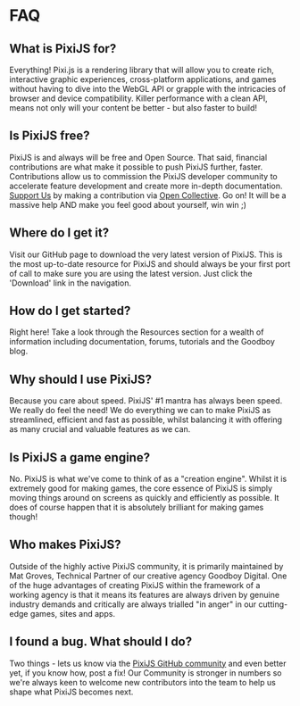 # FAQ

## What is PixiJS for?

Everything! Pixi.js is a rendering library that will allow you to create rich, 
interactive graphic experiences, cross-platform applications, and games without 
having to dive into the WebGL API or grapple with the intricacies of browser and 
device compatibility. Killer performance with a clean API, means not only will 
your content be better - but also faster to build!

## Is PixiJS free?

PixiJS is and always will be free and Open Source. That said, financial contributions 
are what make it possible to push PixiJS further, faster. Contributions allow us to 
commission the PixiJS developer community to accelerate feature development and create
more in-depth documentation. <a href="https://opencollective.com/pixijs" target="_blank">Support Us</a> by making a contribution via <a href="https://opencollective.com/pixijs" target="_blank">Open Collective</a>. Go on! It will be a massive help AND make you feel good about yourself, win win ;)

## Where do I get it?

Visit our GitHub page to download the very latest version of PixiJS. This is the most up-to-date resource for PixiJS and should always be your first port of call to make sure you are using the latest version. Just click the 'Download' link in the navigation.

## How do I get started?

Right here! Take a look through the Resources section for a wealth of information including documentation, forums, tutorials and the Goodboy blog.

## Why should I use PixiJS?

Because you care about speed. PixiJS' #1 mantra has always been speed. We really do feel the need! We do everything we can to make PixiJS as streamlined, efficient and fast as possible, whilst balancing it with offering as many crucial and valuable features as we can.

## Is PixiJS a game engine?

No. PixiJS is what we've come to think of as a "creation engine". Whilst it is extremely good for making games, the core essence of PixiJS is simply moving things around on screens as quickly and efficiently as possible. It does of course happen that it is absolutely brilliant for making games though!

## Who makes PixiJS?

Outside of the highly active PixiJS community, it is primarily maintained by Mat Groves, Technical Partner of our creative agency Goodboy Digital. One of the huge advantages of creating PixiJS within the framework of a working agency is that it means its features are always driven by genuine industry demands and critically are always trialled "in anger" in our cutting-edge games, sites and apps.

## I found a bug. What should I do?

Two things - lets us know via the <a href="https://github.com/pixijs/pixijs/issues/new">PixiJS GitHub community</a> and even better yet, if you know how, post a fix! Our Community is stronger in numbers so we're always keen to welcome new contributors into the team to help us shape what PixiJS becomes next.
